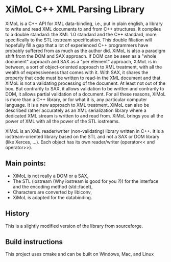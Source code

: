 # XiMoL C++ XML Parsing Library

XiMoL is a C++ API for XML data-binding, i.e., put in plain english, a library to write and read XML documents to and from C++ structures. It complies to a double standard: the XML 1.0 standard and the C++ standard, more specifically to the STL iostream specification. This double filiation will hopefully fill a gap that a lot of experienced C++ programmers have probably suffered from as much as the author did. XiMoL is also a paradigm shift from the DOM and SAX approach. If DOM can be seen as a "whole document" approach and SAX as a "per element" approach, XiMoL is in between, a sort of object-oriented approach to XML treatment, with all the wealth of expressiveness that comes with it. With SAX, it shares the property that code must be written to read-in the XML document and that XiMoL is not a validating processing of the document. At least not out of the box. But contrarily to SAX, it allows validation to be written and contrarily to DOM, it allows partial validation of a document. For all these reasons, XiMoL is more than a C++ library, or for what it is, any particular computer language. It is a new approach to XML treatment. XiMoL can also be described rather accurately as an XML serialization library where a dedicated XML stream is written to and read from. XiMoL brings you all the power of XML with all the power of the STL iostreams. 

XiMoL is an XML reader/writer (non-validating) library written in C++. It is a iostream-oriented library based on the STL and not a SAX or DOM library (like Xerces, ...). Each object has its own reader/writer (operator<< and operator>>).

## Main points:

* XiMoL is not really a DOM or a SAX,
* The STL (iostream (Why iostream is good for you ?)) for the interface and the encoding method (std::facet),
* Characters are converted by libiconv,
* XiMoL is adapted for the databinding.

## History

This is a slightly modified version of the library from sourceforge.

## Build instructions

This project uses cmake and can be built on Windows, Mac, and Linux
